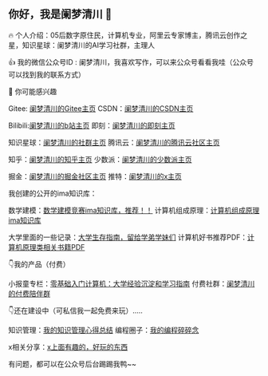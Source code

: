 ## 你好，我是阑梦清川 👋

<!--
**zzylanmengqingchuan/zzylanmengqingchuan** is a ✨ _special_ ✨ repository because its `README.md` (this file) appears on your GitHub profile.

Here are some ideas to get you started:

- 🔭 I’m currently working on ...
- 🌱 I’m currently learning ...
- 👯 I’m looking to collaborate on ...
- 🤔 I’m looking for help with ...
- 💬 Ask me about ...
- 📫 How to reach me: ...
- 😄 Pronouns: ...
- ⚡ Fun fact: ...
-->


:fire: 个人介绍：05后数字原住民，计算机专业，阿里云专家博主，腾讯云创作之星，知识星球：阑梦清川的AI学习社群，主理人

:+1: 我的微信公众号ID : 阑梦清川，我喜欢写作，可以来公众号看看我哇（公众号可以找到我的联系方式）

:tada: 你可能感兴趣

Gitee: [阑梦清川的Gitee主页](https://gitee.com/zhu-zhaoyu-666)             CSDN：[阑梦清川的CSDN主页](https://blog.csdn.net/binhyun?type=blog)

Bilibili:[阑梦清川的b站主页](https://space.bilibili.com/1706001596?spm_id_from=333.1365.0.0)       即刻：[阑梦清川的即刻主页](https://okjk.co/kyq2cs)

知识星球：[阑梦清川的社群主页](https://wx.zsxq.com/group/28882558852421)      腾讯云：[阑梦清川的腾讯云社区主页](https://cloud.tencent.com/developer/user/11163219)

知乎：[阑梦清川的知乎主页](https://www.zhihu.com/people/73-47-71-30)      少数派：[阑梦清川的少数派主页](https://sspai.com/u/zhdyo2dv/updates)

掘金：[阑梦清川的掘金社区主页](https://juejin.cn/user/2074107813576186)      推特：[阑梦清川的x主页](https://x.com/zzy17813100102)

我创建的公开的ima知识库：

数学建模：[数学建模竞赛ima知识库，推荐！！](https://ima.qq.com/wiki/?shareId=96e057ed344b47f19643c9f7a7173772efd000d8909d7ec5c634a2c8b0edba76)      计算机组成原理：[计算机组成原理ima知识库](https://ima.qq.com/wiki/?shareId=ca90179e071de9fcfcdecbc55012b8127d655edfa6be8b7cceedc8e2c1743f78)

大学里面的一些记录：[大学生存指南，留给学弟学妹们](https://ima.qq.com/wiki/?shareId=bfd493b8fe6bc9604e5e8d276409bfe836171c62c9ef70dfb3471eda2a4c6a57)      计算机好书推荐PDF：[计算机原理类相关书籍PDF](https://ima.qq.com/wiki/?shareId=1a05db62255511c8271815a5b7446430593e964002c27b6da167283662c11495)

:point_down:我的产品（付费）

小报童专栏：[零基础入门计算机：大学经验沉淀和学习指南](https://xiaobot.net/p/qingchuan001?refer=fc70cb93-0cd5-455d-a865-ffd07f664ef1)      付费社群：[阑梦清川的付费陪伴群](https://wx.zsxq.com/group/28888141541251)

:point_down:还在建设中（可私信我一起免费来玩）.....

知识管理：[我的知识管理心得总结](https://wx.zsxq.com/group/15554454248842)      编程圈子：[我的编程碎碎念](https://wx.zsxq.com/group/15554458825412)

x相关分享：[x上面有趣的，好玩的东西](https://wx.zsxq.com/group/48885581212258)

有问题，都可以在公众号后台踢踢我鸭~~

